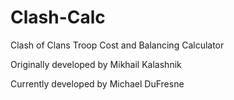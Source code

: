 # Clash-Calc
Clash of Clans Troop Cost and Balancing Calculator

Originally developed by Mikhail Kalashnik

Currently developed by Michael DuFresne
